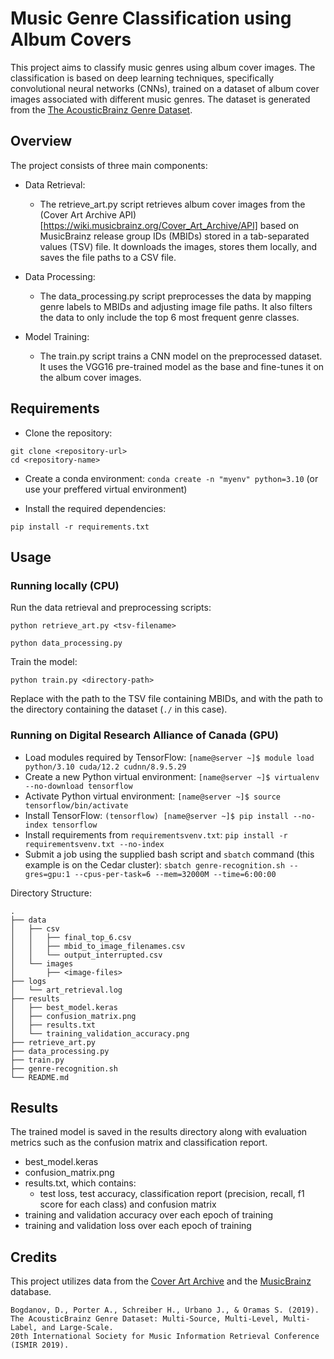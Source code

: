 # Music Genre Classification using Album Covers

This project aims to classify music genres using album cover images. The classification is based on deep learning techniques, specifically convolutional neural networks (CNNs), trained on a dataset of album cover images associated with different music genres. The dataset is generated from the [The AcousticBrainz Genre Dataset](https://mtg.github.io/acousticbrainz-genre-dataset/).

## Overview

The project consists of three main components:

- Data Retrieval:
    - The retrieve_art.py script retrieves album cover images from the (Cover Art Archive API)[https://wiki.musicbrainz.org/Cover_Art_Archive/API] based on MusicBrainz release group IDs (MBIDs) stored in a tab-separated values (TSV) file. It downloads the images, stores them locally, and saves the file paths to a CSV file.

- Data Processing:  
    - The data_processing.py script preprocesses the data by mapping genre labels to MBIDs and adjusting image file paths. It also filters the data to only include the top 6 most frequent genre classes.

- Model Training:
    - The train.py script trains a CNN model on the preprocessed dataset. It uses the VGG16 pre-trained model as the base and fine-tunes it on the album cover images.

## Requirements

- Clone the repository:
```
git clone <repository-url>
cd <repository-name>
```
- Create a conda environment:
`conda create -n "myenv" python=3.10` (or use your preffered virtual environment)

- Install the required dependencies:

`pip install -r requirements.txt`


## Usage

### Running locally (CPU)

Run the data retrieval and preprocessing scripts:

`python retrieve_art.py <tsv-filename>`

`python data_processing.py`

Train the model:

`python train.py <directory-path>`

Replace <tsv-filename> with the path to the TSV file containing MBIDs, and <directory-path> with the path to the directory containing the dataset (`./` in this case).

### Running on Digital Research Alliance of Canada (GPU)

- Load modules required by TensorFlow:
`[name@server ~]$ module load python/3.10 cuda/12.2 cudnn/8.9.5.29`
- Create a new Python virtual environment:
`[name@server ~]$ virtualenv --no-download tensorflow`
- Activate Python virtual environment:
`[name@server ~]$ source tensorflow/bin/activate`
- Install TensorFlow:
`(tensorflow) [name@server ~]$ pip install --no-index tensorflow`
- Install requirements from `requirementsvenv.txt`:
`pip install -r requirementsvenv.txt --no-index`
- Submit a job using the supplied bash script and `sbatch` command (this example is on the Cedar cluster):
`sbatch genre-recognition.sh --gres=gpu:1 --cpus-per-task=6 --mem=32000M --time=6:00:00`

Directory Structure:
```
.
├── data
│   ├── csv
│   │   ├── final_top_6.csv
│   │   ├── mbid_to_image_filenames.csv
│   │   └── output_interrupted.csv
│   └── images
│       ├── <image-files>
├── logs
│   └── art_retrieval.log
├── results
│   ├── best_model.keras
│   ├── confusion_matrix.png
│   ├── results.txt
│   └── training_validation_accuracy.png
├── retrieve_art.py
├── data_processing.py
├── train.py
├── genre-recognition.sh
└── README.md
```

## Results

The trained model is saved in the results directory along with evaluation metrics such as the confusion matrix and classification report.
- best_model.keras 
- confusion_matrix.png
- results.txt, which contains:
    - test loss, test accuracy, classification report (precision, recall, f1 score for each class) and confusion matrix
- training and validation accuracy over each epoch of training
- training and validation loss over each epoch of training

## Credits

This project utilizes data from the [Cover Art Archive](https://coverartarchive.org/) and the [MusicBrainz](https://musicbrainz.org/) database.

```
Bogdanov, D., Porter A., Schreiber H., Urbano J., & Oramas S. (2019).
The AcousticBrainz Genre Dataset: Multi-Source, Multi-Level, Multi-Label, and Large-Scale. 
20th International Society for Music Information Retrieval Conference (ISMIR 2019).
```
